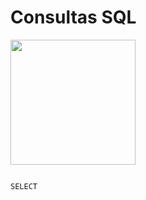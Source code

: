 # Consultas SQL


<img src="https://github.com/anapppp/material-de-estudos-js-backend/assets/70073296/eace3116-7637-4929-8dc3-86b48d1395ae" width ="200" >


```![postgre]()

SELECT 
```

